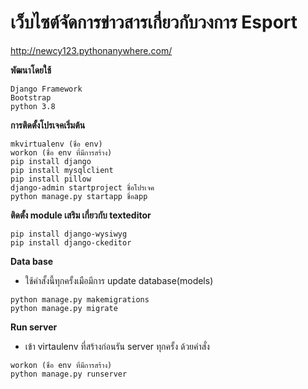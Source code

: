 # เว็บไซต์จัดการข่าวสารเกี่ยวกับวงการ Esport

http://newcy123.pythonanywhere.com/

**พัฒนาโดยใช้**
```
Django Framework
Bootstrap
python 3.8
```

**การติดตั้งโปรเจคเริ่มต้น**
```
mkvirtualenv (ชื่อ env)
workon (ชื่อ env ที่มีการสร้าง)
pip install django
pip install mysqlclient
pip install pillow
django-admin startproject ชื่อโปรเจค
python manage.py startapp ชื่อapp
```

**ติดตั้ง module เสริม เกี่ยวกับ texteditor**
```
pip install django-wysiwyg
pip install django-ckeditor
```

**Data base**
- ใช้คำสั้งนี้ทุกครั้งเมือมีการ update database(models)
```
python manage.py makemigrations
python manage.py migrate
```


**Run server**
- เข้า virtaulenv ที่สร้างก่อนรัน server ทุกครั้ง ด้วยคำสั่ง
```
workon (ชื่อ env ที่มีการสร้าง)
python manage.py runserver
```
